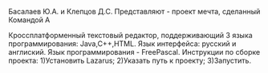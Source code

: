 Басалаев Ю.А. и Клепцов Д.С.
Представляют - проект мечта, сделанный Командой А 

Кроссплатформенный текстовый редактор, поддерживающий 3 языка программирования: Java,C++,HTML. Язык интерфейса: русский и англиский.
Язык программирования - FreePascal.
Инструкции по сборке проекта:
1)Установить Lazarus;
2)Указать путь к проекту;
3)Запустить.
